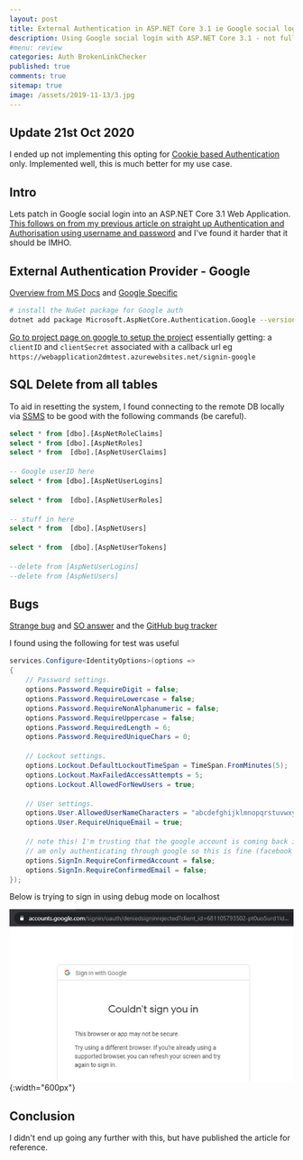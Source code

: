 ```yaml
---
layout: post
title: External Authentication in ASP.NET Core 3.1 ie Google social login 
description: Using Google social login with ASP.NET Core 3.1 - not fully implemented.
#menu: review
categories: Auth BrokenLinkChecker
published: true 
comments: true     
sitemap: true
image: /assets/2019-11-13/3.jpg
---
```


## Update 21st Oct 2020

I ended up not implementing this opting for [Cookie based Authentication](/2020/10/21/cookie-authentication-in-asp.net-core-3.1) only. Implemented well, this is much better for my use case.

## Intro

Lets patch in Google social login into an ASP.NET Core 3.1 Web Application. [This follows on from my previous article on straight up Authentication and Authorisation using username and password](/2020/01/09/Authentication-and-Authorisation-in-ASP.NET-Core-3.1) and I've found it harder that it should be IMHO.

## External Authentication Provider - Google

[Overview from MS Docs](https://docs.microsoft.com/en-gb/aspnet/core/security/authentication/social/?view=aspnetcore-3.1&tabs=visual-studio) and [Google Specific](https://docs.microsoft.com/en-gb/aspnet/core/security/authentication/social/google-logins?view=aspnetcore-3.1)

```bash
# install the NuGet package for Google auth
dotnet add package Microsoft.AspNetCore.Authentication.Google --version 3.1.1
```

[Go to project page on google to setup the project](https://developers.google.com/identity/sign-in/web/sign-in#before_you_begin) essentially getting:
a `clientID` and `clientSecret` associated with a callback url eg `https://webapplication2dmtest.azurewebsites.net/signin-google`

## SQL Delete from all tables

To aid in resetting the system, I found connecting to the remote DB locally via [SSMS](https://docs.microsoft.com/en-us/sql/ssms/download-sql-server-management-studio-ssms?view=sql-server-ver15) to be good with the following commands (be careful).

```sql
select * from [dbo].[AspNetRoleClaims]
select * from [dbo].[AspNetRoles]
select * from  [dbo].[AspNetUserClaims]

-- Google userID here
select * from [dbo].[AspNetUserLogins]

select * from  [dbo].[AspNetUserRoles]

-- stuff in here
select * from  [dbo].[AspNetUsers]

select * from  [dbo].[AspNetUserTokens]

--delete from [AspNetUserLogins]
--delete from [AspNetUsers]
```

## Bugs

[Strange bug](https://docs.microsoft.com/en-gb/aspnet/core/security/authentication/accconfirm?view=aspnetcore-3.1&tabs=visual-studio) and 
[SO answer](https://stackoverflow.com/questions/58824729/problems-with-using-external-login-and-sending-confirmation-mail-in-asp-net-core) and the [GitHub bug tracker](https://github.com/dotnet/aspnetcore/issues/18140)

I found using the following for test was useful

```cs
services.Configure<IdentityOptions>(options =>
{
    // Password settings.
    options.Password.RequireDigit = false;
    options.Password.RequireLowercase = false;
    options.Password.RequireNonAlphanumeric = false;
    options.Password.RequireUppercase = false;
    options.Password.RequiredLength = 6;
    options.Password.RequiredUniqueChars = 0;

    // Lockout settings.
    options.Lockout.DefaultLockoutTimeSpan = TimeSpan.FromMinutes(5);
    options.Lockout.MaxFailedAccessAttempts = 5;
    options.Lockout.AllowedForNewUsers = true;

    // User settings.
    options.User.AllowedUserNameCharacters = "abcdefghijklmnopqrstuvwxyzABCDEFGHIJKLMNOPQRSTUVWXYZ0123456789-._@+";
    options.User.RequireUniqueEmail = true;

    // note this! I'm trusting that the google account is coming back is good
    // am only authenticating through google so this is fine (facebook is a different story) 
    options.SignIn.RequireConfirmedAccount = false;
    options.SignIn.RequireConfirmedEmail = false;
});

```

Below is trying to sign in using debug mode on localhost

![alt text](/assets/2020-02-03/1.jpg "Couldn't sign you in"){:width="600px"}  

## Conclusion

I didn't end up going any further with this, but have published the article for reference.

